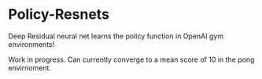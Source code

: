 # Policy-Resnets
Deep Residual neural net learns the policy function in OpenAI gym environments!


Work in progress. Can currently converge to a mean score of 10 in the pong envirnoment.
